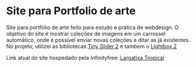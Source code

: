 # Site para Portfolio de arte
Site para portfólio de arte feito para estudo e prática de webdesign.
O objetivo do site é mostrar coleções de imagens em um carrossel automático, onde é possível enviar novas coleções e ditar as já existentes.
No projeto, utilizei as bibliotecas [Tiny Slider 2](https://ganlanyuan.github.io/tiny-slider/) e tambem o [Lightbox 2](https://lokeshdhakar.com/projects/lightbox2/)

Link atual do site hospedado pela Infinityfree: [Largatixa Tropical](https://largatixatropical.infinityfreeapp.com/)

